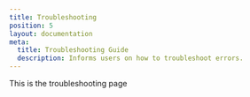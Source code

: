 ```yaml
---
title: Troubleshooting
position: 5
layout: documentation
meta:
  title: Troubleshooting Guide
  description: Informs users on how to troubleshoot errors.
---
```


This is the troubleshooting page
